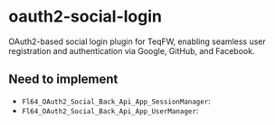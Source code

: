 # oauth2-social-login
OAuth2-based social login plugin for TeqFW, enabling seamless user registration and authentication via Google, GitHub, and Facebook.

## Need to implement

* `Fl64_OAuth2_Social_Back_Api_App_SessionManager`:
* `Fl64_OAuth2_Social_Back_Api_App_UserManager`: